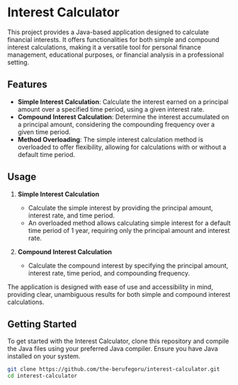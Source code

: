 # Interest Calculator

This project provides a Java-based application designed to calculate financial interests. It offers functionalities for both simple and compound interest calculations, making it a versatile tool for personal finance management, educational purposes, or financial analysis in a professional setting.

## Features

- **Simple Interest Calculation**: Calculate the interest earned on a principal amount over a specified time period, using a given interest rate.
- **Compound Interest Calculation**: Determine the interest accumulated on a principal amount, considering the compounding frequency over a given time period.
- **Method Overloading**: The simple interest calculation method is overloaded to offer flexibility, allowing for calculations with or without a default time period.

## Usage

1. **Simple Interest Calculation**
   - Calculate the simple interest by providing the principal amount, interest rate, and time period.
   - An overloaded method allows calculating simple interest for a default time period of 1 year, requiring only the principal amount and interest rate.

2. **Compound Interest Calculation**
   - Calculate the compound interest by specifying the principal amount, interest rate, time period, and compounding frequency.

The application is designed with ease of use and accessibility in mind, providing clear, unambiguous results for both simple and compound interest calculations.

## Getting Started

To get started with the Interest Calculator, clone this repository and compile the Java files using your preferred Java compiler. Ensure you have Java installed on your system.

```bash
git clone https://github.com/the-berufegoru/interest-calculator.git
cd interest-calculator
